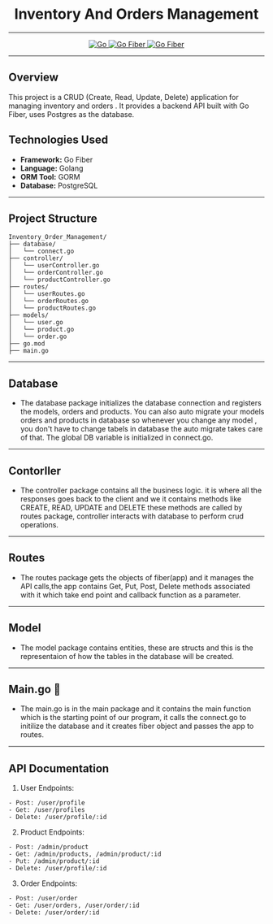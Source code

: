 # <h1 align = "center"> Inventory And Orders Management </h1>

---
<p align = "center"> 
<a href = "https://go.dev">  
    <img alt = "Go" src="https://img.shields.io/badge/Go-1.19-blue.svg">
</a>
<a href = "https://docs.gofiber.io">  
    <img alt = "Go Fiber" src="https://img.shields.io/badge/Go Fiber-v2-green.svg">
</a>
<a href = "https://gorm.io/index.html">  
    <img alt = "Go Fiber" src="https://img.shields.io/badge/GORM-grey.svg">
</a>
</p>

---
<p align="left">

## Overview

This project is a CRUD (Create, Read, Update, Delete) application for managing inventory and orders . It provides a backend API built with  Go Fiber, uses Postgres as the database.

## Technologies Used

- **Framework:** Go Fiber
- **Language:** Golang
- **ORM Tool:** GORM
- **Database:** PostgreSQL
---

## Project Structure
```
Inventory_Order_Management/
├── database/
│   └── connect.go
├── controller/
│   └── userController.go
│   └── orderController.go
│   └── productController.go
├── routes/
│   └── userRoutes.go
│   └── orderRoutes.go
│   └── productRoutes.go
├── models/
│   └── user.go
│   └── product.go
│   └── order.go
├── go.mod
├── main.go
```
---

## Database

- The database package initializes the database connection and registers the models, orders and products. You can also auto migrate your models orders and products in database so whenever you change any model , you don't have to change tabels in database the auto migrate takes care of that. The global DB variable is initialized in connect.go.
---

## Contorller

- The controller package contains all the business logic. it is where all the responses goes back to the client and we it contains methods like CREATE, READ, UPDATE and DELETE these methods are called by routes package,
controller interacts with database to perform crud operations.
---

## Routes

- The routes package gets the objects of fiber(app) and it manages the API calls,the app contains Get, Put, Post, Delete methods associated with it which take end point and callback function as a parameter. 
---

## Model

- The model package contains entities, these are structs and this is the representaion of how the tables in the database will be created.
---

## Main.go 🚀

- The main.go is in the main package and it contains the main function which is the starting point of our program, it calls the connect.go to initilize the database and it creates fiber object and passes the app to routes.

<div style="border-bottom: 2px solid grey;"></div>


## API Documentation

1. User Endpoints:
```
- Post: /user/profile
- Get: /user/profiles
- Delete: /user/profile/:id
```

2. Product Endpoints:
```
- Post: /admin/product
- Get: /admin/products, /admin/product/:id
- Put: /admin/product/:id
- Delete: /user/profile/:id
```

3. Order Endpoints:
```
- Post: /user/order
- Get: /user/orders, /user/order/:id
- Delete: /user/order/:id
```



